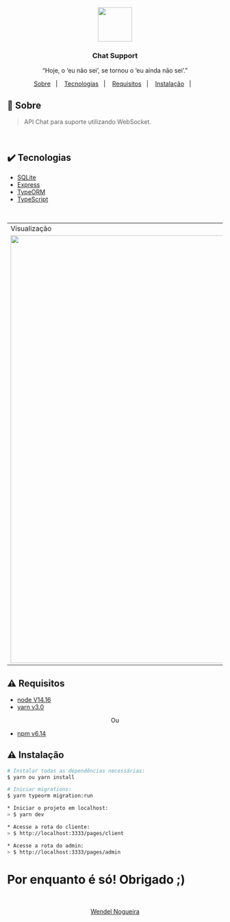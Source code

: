 <h1 align="center"><img src="https://www.google.com/url?sa=i&url=https%3A%2F%2Fwww.kissclipart.com%2Foffline-chat-clipart-livechat-online-chat-web-chat-7opt0e%2F&psig=AOvVaw2Gsx3-8tTrRMeh6QQ144dC&ust=1619828832981000&source=images&cd=vfe&ved=0CAIQjRxqFwoTCLj1qOPapPACFQAAAAAdAAAAABAi" width=80px></h1>

<h3 align="center">Chat Support</h3>

<p align="center">“Hoje, o ‘eu não sei’, se tornou o ‘eu ainda não sei’.”</p>

<p align="center">
  <a href="#about">Sobre</a>&nbsp;&nbsp;&nbsp;|&nbsp;&nbsp;&nbsp;
  <a href="#technologies">Tecnologias</a>&nbsp;&nbsp;&nbsp;|&nbsp;&nbsp;&nbsp;
  <a href="#requires">Requisitos</a>&nbsp;&nbsp;&nbsp;|&nbsp;&nbsp;&nbsp;
  <a href="#install">Instalação</a>&nbsp;&nbsp;&nbsp;|&nbsp;&nbsp;&nbsp;
</p>

## :speech_balloon: Sobre <a name="about"></a>

> API Chat para suporte utilizando WebSocket.

<br>

## :heavy_check_mark: Tecnologias <a name="technologies"></a>

- [SQLite](https://www.npmjs.com/package/sqlite3)
- [Express](https://expressjs.com/pt-br/)
- [TypeORM](https://typeorm.io/#/)
- [TypeScript](https://www.typescriptlang.org/)

<br />
<table>
  <tr>
    <td colspan="1">Visualização</td>
  </tr>
  <tr>
    <td><img src="![image](https://user-images.githubusercontent.com/66846993/116569844-27466e80-a8e0-11eb-8fd2-8320ac894c27.png)" width=1000px /></td></td>
    <td><img src="[image](https://user-images.githubusercontent.com/66846993/116570254-81dfca80-a8e0-11eb-81a2-bd958e12b598.png)" width=1000px /></td></td>
    <td><img src="![image](https://user-images.githubusercontent.com/66846993/116570191-72608180-a8e0-11eb-9787-d5a7c78ae971.png)" width=1000px /></td></td>
  </tr>
</table>

## :warning: Requisitos <a name="requires"></a>

* [node V14.16](https://nodejs.org/pt-br/download/)
* [yarn v3.0](https://classic.yarnpkg.com/en/docs/install/#windows-stable)

<p align="center">Ou</p>

* [npm v6.14](https://www.npmjs.com/package/download)


## :warning: Instalação <a name="install"></a>

```bash
# Instalar todas as dependências necessárias:
$ yarn ou yarn install

# Iniciar migrations:
$ yarn typeorm migration:run

* Iniciar o projeto em localhost:
> $ yarn dev

* Acesse a rota do cliente:
> $ http://localhost:3333/pages/client

* Acesse a rota do admin:
> $ http://localhost:3333/pages/admin

```

# Por enquanto é só! Obrigado ;)
<br>
<a href="https://github.com/WendelNogueira23">
<p align="center">Wendel Nogueira</p>
</a>
